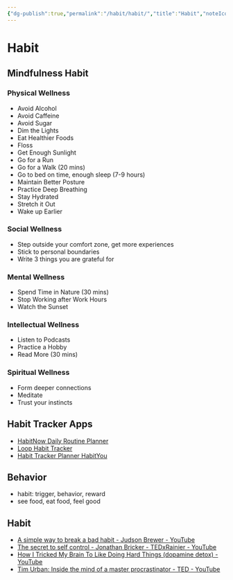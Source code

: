 ```yaml
---
{"dg-publish":true,"permalink":"/habit/habit/","title":"Habit","noteIcon":""}
---
```



# Habit

## Mindfulness Habit

### Physical Wellness

- Avoid Alcohol
- Avoid Caffeine
- Avoid Sugar
- Dim the Lights
- Eat Healthier Foods
- Floss
- Get Enough Sunlight
- Go for a Run
- Go for a Walk (20 mins)
- Go to bed on time, enough sleep (7-9 hours)
- Maintain Better Posture
- Practice Deep Breathing
- Stay Hydrated
- Stretch it Out
- Wake up Earlier

### Social Wellness

- Step outside your comfort zone, get more experiences
- Stick to personal boundaries
- Write 3 things you are grateful for

### Mental Wellness

- Spend Time in Nature (30 mins)
- Stop Working after Work Hours
- Watch the Sunset

### Intellectual Wellness

- Listen to Podcasts
- Practice a Hobby
- Read More (30 mins)

### Spiritual Wellness

- Form deeper connections
- Meditate
- Trust your instincts

## Habit Tracker Apps

- [HabitNow Daily Routine Planner](https://play.google.com/store/apps/details?id=com.habitnow)
- [Loop Habit Tracker](https://play.google.com/store/apps/details?id=org.isoron.uhabits)
- [Habit Tracker Planner HabitYou](https://play.google.com/store/apps/details?id=com.habityou.planner.goals.journal.habittracker)

## Behavior

- habit: trigger, behavior, reward
- see food, eat food, feel good

## Habit

- [A simple way to break a bad habit - Judson Brewer - YouTube](https://www.youtube.com/watch?v=-moW9jvvMr4&list=PL79A8suCuHLCNk_WNP9EuKROeWg5QwPOP&index=16)
- [The secret to self control - Jonathan Bricker - TEDxRainier - YouTube](https://www.youtube.com/watch?v=tTb3d5cjSFI)
- [How I Tricked My Brain To Like Doing Hard Things (dopamine detox) - YouTube](https://www.youtube.com/watch?v=9QiE-M1LrZk)
- [Tim Urban: Inside the mind of a master procrastinator - TED - YouTube](https://www.youtube.com/watch?v=arj7oStGLkU)
